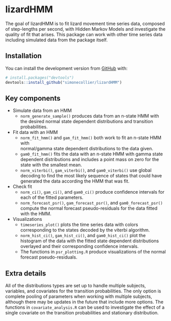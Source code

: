 
<!-- README.md is generated from README.Rmd. Please edit that file -->

# lizardHMM

<!-- badges: start -->
<!-- badges: end -->

The goal of lizardHMM is to fit lizard movement time series data,
composed of step-lengths per second, with Hidden Markov Models and
investigate the quality of fit that arises. This package can work with
other time series data including simulated data from the package itself.

## Installation

You can install the development version from
[GitHub](https://github.com/) with:

``` r
# install.packages("devtools")
devtools::install_github("simonecollier/lizardHMM")
```

## Key components

-   Simulate data from an HMM
    -   `norm_generate_sample()` produces data from an n-state HMM with
        the desired normal state dependent distributions and transition
        probabilities.
-   Fit data with an HMM
    -   `norm_fit_hmm()` and `gam_fit_hmm()` both work to fit an n-state
        HMM with  
        normal/gamma state dependent distributions to the data given.
    -   `gam0_fit_hmm()` fits the data with an n-state HMM with gamma
        state dependent distributions and includes a point mass on zero
        for the state with the smallest mean.
    -   `norm_viterbi()`, `gam_viterbi()`, and `gam0_viterbi()` use
        global decoding to find the most likely sequence of states that
        could have generated the data according the HMM that was fit.
-   Check fit
    -   `norm_ci()`, `gam_ci()`, and `gam0_ci()` produce confidence
        intervals for each of the fitted parameters.
    -   `norm_forecast_psr()`, `gam_forecast_psr()`, and
        `gam0_forecast_psr()` compute the normal forecast
        pseudo-residuals for the data fitted with the HMM.
-   Visualizations
    -   `timeseries_plot()` plots the time series data with colors
        corresponding to the states decoded by the viterbi algorithm.
    -   `norm_hist_ci()`, `gam_hist_ci()`, and `gam0_hist_ci()` plot the
        histogram of the data with the fitted state dependent
        distributions overlayed and their corresponding confidence
        intervals.
    -   The functions in `psr_plotting.R` produce visualizations of the
        normal forecast pseudo-residuals.

## Extra details

All of the distributions types are set up to handle multiple subjects,
variables, and covariates for the transition probabilities. The only
option is complete pooling of parameters when working with multiple
subjects, although there may be updates in the future that include more
options. The functions in `covariate_analysis.R` can be used to
investigate the effect of a single covariate on the transition
probabilities and stationary distribution.
